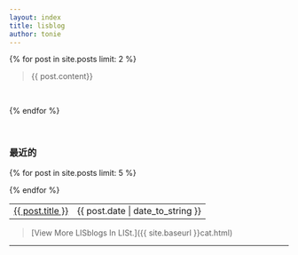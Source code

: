 ```yaml
---
layout: index
title: lisblog
author: tonie
---
```


{% for post in site.posts limit: 2 %}

> {{ post.content}}
</br>

{% endfor %}

<br/>

<h3>最近的</h3>
<table>
{% for post in site.posts limit: 5 %}
<tr>
	<td>
		<a href="{{ site.baseurl }}{{ post.url }}">{{ post.title }}</a>
	</td>
	<td>
		<label>{{ post.date | date_to_string }}</label>
	</td>
</tr>

{% endfor %}
</table>

> [View More LISblogs In LISt.]({{ site.baseurl }}cat.html)
-----------------------------------------------------------
